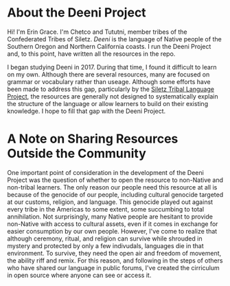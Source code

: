 # About the Deeni Project
Hi! I'm Erin Grace. I'm Chetco and Tututni, member tribes of the Confederated Tribes of Siletz. _Deeni_ is the language of Native people of the Southern Oregon and Northern California coasts. I run the Deeni Project and, to this point, have written all the resources in the repo.

I began studying Deeni in 2017. During that time, I found it difficult to learn on my own. Although there are several resources, many are focused on grammar or vocabulary rather than useage. Although some efforts have been made to address this gap, particularly by the [Siletz Tribal Language Project](https://www.youtube.com/channel/UCqItaFC4sUC_8fELAa5D9-w), the resources are generally not designed to systematically explain the structure of the language or allow learners to build on their existing knowledge. I hope to fill that gap with the Deeni Project.

# A Note on Sharing Resources Outside the Community
One important point of consideration in the development of the Deeni Project was the question of whether to open the resource to non-Native and non-tribal learners. The only reason our people need this resource at all is because of the genocide of our people, including cultural genocide targeted at our customs, religion, and language. This genocide played out against every tribe in the Americas to some extent, some succumbing to total annihilation. Not surprisingly, many Native people are hesitant to provide non-Native with access to cultural assets, even if it comes in exchange for easier consumption by our own people. However, I've come to realize that although ceremony, ritual, and religion can survive while shrouded in mystery and protected by only a few indivudals, languages die in that environment. To survive, they need the open air and freedom of movement, the ability riff and remix. For this reason, and following in the steps of others who have shared our language in public forums, I've created the cirriculum in open source where anyone can see or access it.
